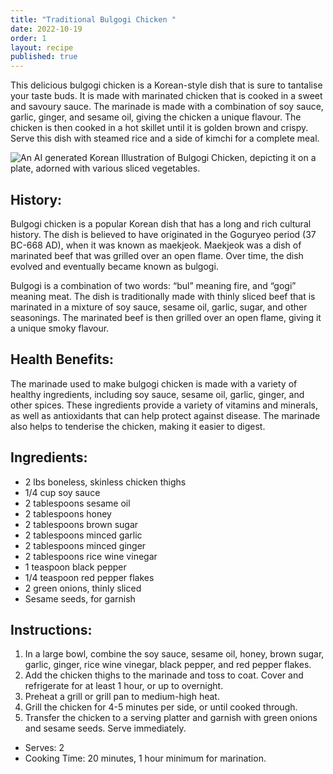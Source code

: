 ```yaml
---
title: "Traditional Bulgogi Chicken "
date: 2022-10-19
order: 1
layout: recipe
published: true
---
```

This delicious bulgogi chicken is a Korean-style dish that is sure to tantalise your taste buds. It is made with marinated chicken that is cooked in a sweet and savoury sauce. The marinade is made with a combination of soy sauce, garlic, ginger, and sesame oil, giving the chicken a unique flavour. The chicken is then cooked in a hot skillet until it is golden brown and crispy. Serve this dish with steamed rice and a side of kimchi for a complete meal.

![An AI generated Korean Illustration of Bulgogi Chicken, depicting it on a plate, adorned with various sliced vegetables. ](../uploads/dall·e-2023-02-06-21.38.25-a-traditional-korean-painting-of-bulgogi-chicken.png "Illustration of Bulgogi Chicken (Dall-E 2) ")

## H﻿istory:

Bulgogi chicken is a popular Korean dish that has a long and rich cultural history. The dish is believed to have originated in the Goguryeo period (37 BC-668 AD), when it was known as maekjeok. Maekjeok was a dish of marinated beef that was grilled over an open flame. Over time, the dish evolved and eventually became known as bulgogi.

Bulgogi is a combination of two words: “bul” meaning fire, and “gogi” meaning meat. The dish is traditionally made with thinly sliced beef that is marinated in a mixture of soy sauce, sesame oil, garlic, sugar, and other seasonings. The marinated beef is then grilled over an open flame, giving it a unique smoky flavour.

## Health Benefits:

The marinade used to make bulgogi chicken is made with a variety of healthy ingredients, including soy sauce, sesame oil, garlic, ginger, and other spices. These ingredients provide a variety of vitamins and minerals, as well as antioxidants that can help protect against disease. The marinade also helps to tenderise the chicken, making it easier to digest.

## Ingredients:

* 2 lbs boneless, skinless chicken thighs 
* 1/4 cup soy sauce 
* 2 tablespoons sesame oil 
* 2 tablespoons honey 
* 2 tablespoons brown sugar 
* 2 tablespoons minced garlic 
* 2 tablespoons minced ginger 
* 2 tablespoons rice wine vinegar 
* 1 teaspoon black pepper 
* 1/4 teaspoon red pepper flakes 
* 2 green onions, thinly sliced 
* Sesame seeds, for garnish 

## Instructions:

1. In a large bowl, combine the soy sauce, sesame oil, honey, brown sugar, garlic, ginger, rice wine vinegar, black pepper, and red pepper flakes. 
2. Add the chicken thighs to the marinade and toss to coat. Cover and refrigerate for at least 1 hour, or up to overnight. 
3. Preheat a grill or grill pan to medium-high heat. 
4. Grill the chicken for 4-5 minutes per side, or until cooked through. 
5. Transfer the chicken to a serving platter and garnish with green onions and sesame seeds. Serve immediately.

* S﻿erves: 2  
* Cooking Time: 20 minutes, 1 hour minimum for marination.